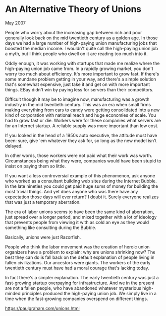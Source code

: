 # An Alternative Theory of Unions

May 2007

People who worry about the increasing gap between rich and poor generally look back on the mid twentieth century as a golden age. In those days we had a large number of high-paying union manufacturing jobs that boosted the median income. I wouldn't quite call the high-paying union job a myth, but I think people who dwell on it are reading too much into it.

Oddly enough, it was working with startups that made me realize where the high-paying union job came from. In a rapidly growing market, you don't worry too much about efficiency. It's more important to grow fast. If there's some mundane problem getting in your way, and there's a simple solution that's somewhat expensive, just take it and get on with more important things. EBay didn't win by paying less for servers than their competitors.

Difficult though it may be to imagine now, manufacturing was a growth industry in the mid twentieth century. This was an era when small firms making everything from cars to candy were getting consolidated into a new kind of corporation with national reach and huge economies of scale. You had to grow fast or die. Workers were for these companies what servers are for an Internet startup. A reliable supply was more important than low cost.

If you looked in the head of a 1950s auto executive, the attitude must have been: sure, give 'em whatever they ask for, so long as the new model isn't delayed.

In other words, those workers were not paid what their work was worth. Circumstances being what they were, companies would have been stupid to insist on paying them so little.

If you want a less controversial example of this phenomenon, ask anyone who worked as a consultant building web sites during the Internet Bubble. In the late nineties you could get paid huge sums of money for building the most trivial things. And yet does anyone who was there have any expectation those days will ever return? I doubt it. Surely everyone realizes that was just a temporary aberration.

The era of labor unions seems to have been the same kind of aberration, just spread over a longer period, and mixed together with a lot of ideology that prevents people from viewing it with as cold an eye as they would something like consulting during the Bubble.

Basically, unions were just Razorfish.

People who think the labor movement was the creation of heroic union organizers have a problem to explain: why are unions shrinking now? The best they can do is fall back on the default explanation of people living in fallen civilizations. Our ancestors were giants. The workers of the early twentieth century must have had a moral courage that's lacking today.

In fact there's a simpler explanation. The early twentieth century was just a fast-growing startup overpaying for infrastructure. And we in the present are not a fallen people, who have abandoned whatever mysterious high-minded principles produced the high-paying union job. We simply live in a time when the fast-growing companies overspend on different things.

https://paulgraham.com/unions.html
